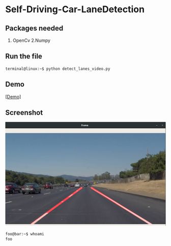 # Self-Driving-Car-LaneDetection


## Packages needed
1. OpenCv
2.Numpy


## Run the file

```console
terminal@linux:~$ python detect_lanes_video.py
```



## Demo
[[Demo]](https://youtu.be/bqIiZxqWTKo)


## Screenshot
![Output](img.png)


```console
foo@bar:~$ whoami
foo
```
